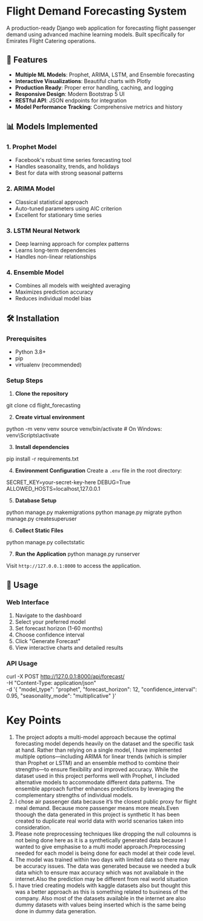 # Flight Demand Forecasting System

A production-ready Django web application for forecasting flight passenger demand using advanced machine learning models. Built specifically for Emirates Flight Catering operations.

## 🚀 Features

- **Multiple ML Models**: Prophet, ARIMA, LSTM, and Ensemble forecasting
- **Interactive Visualizations**: Beautiful charts with Plotly
- **Production Ready**: Proper error handling, caching, and logging
- **Responsive Design**: Modern Bootstrap 5 UI
- **RESTful API**: JSON endpoints for integration
- **Model Performance Tracking**: Comprehensive metrics and history

## 📊 Models Implemented

### 1. Prophet Model
- Facebook's robust time series forecasting tool
- Handles seasonality, trends, and holidays
- Best for data with strong seasonal patterns

### 2. ARIMA Model
- Classical statistical approach
- Auto-tuned parameters using AIC criterion
- Excellent for stationary time series

### 3. LSTM Neural Network
- Deep learning approach for complex patterns
- Learns long-term dependencies
- Handles non-linear relationships

### 4. Ensemble Model
- Combines all models with weighted averaging
- Maximizes prediction accuracy
- Reduces individual model bias

## 🛠️ Installation

### Prerequisites
- Python 3.8+
- pip
- virtualenv (recommended)

### Setup Steps

1. **Clone the repository**

git clone <your-repository-url>
cd flight_forecasting


2. **Create virtual environment**

python -m venv venv
source venv/bin/activate  # On Windows: venv\Scripts\activate


3. **Install dependencies**

pip install -r requirements.txt


4. **Environment Configuration**
Create a `.env` file in the root directory:

SECRET_KEY=your-secret-key-here
DEBUG=True
ALLOWED_HOSTS=localhost,127.0.0.1


5. **Database Setup**

python manage.py makemigrations
python manage.py migrate
python manage.py createsuperuser


6. **Collect Static Files**

python manage.py collectstatic

7. **Run the Application**
python manage.py runserver

Visit `http://127.0.0.1:8000` to access the application.

## 📱 Usage

### Web Interface
1. Navigate to the dashboard
2. Select your preferred model
3. Set forecast horizon (1-60 months)
4. Choose confidence interval
5. Click "Generate Forecast"
6. View interactive charts and detailed results

### API Usage

curl -X POST http://127.0.0.1:8000/api/forecast/ \
  -H "Content-Type: application/json" \
  -d '{
    "model_type": "prophet",
    "forecast_horizon": 12,
    "confidence_interval": 0.95,
    "seasonality_mode": "multiplicative"
  }'


# Key Points

1. The project adopts a multi-model approach because the optimal forecasting model depends heavily on the dataset and the specific task at hand. Rather than relying on a single model, I have implemented multiple options—including ARIMA for linear trends (which is simpler than Prophet or LSTM) and an ensemble method to combine their strengths—to ensure flexibility and improved accuracy. While the dataset used in this project performs well with Prophet, I included alternative models to accommodate different data patterns. The ensemble approach further enhances predictions by leveraging the complementary strengths of individual models.
2. I chose air passenger data because it’s the closest public proxy for flight meal demand. Because more passenger means more meals.Even thoough the data generated in this project is synthetic It has been created to duplicate real world data with world scenarios taken into consideration.
3. Please note preprocessing techniques like dropping the null coloumns is not being done here as it is a synthetically generated data because I wanted to give emphasise to a multi model approach.Preprocessing needed for each model is being done for each model at their code level.
4. The model was trained within two days with limited data so there may be accuracy issues. The data was generated because we needed a bulk data which to ensure max accuracy which was not availabale in the internet.Also the prediction may be different from real world situation
5. I have tried creating models with kaggle datasets also but thought this was a better approach as this is something related to business of the company. Also most of the datasets available in the internet are also dummy datasets with values being inserted which is the same being done in dummy data generation.
